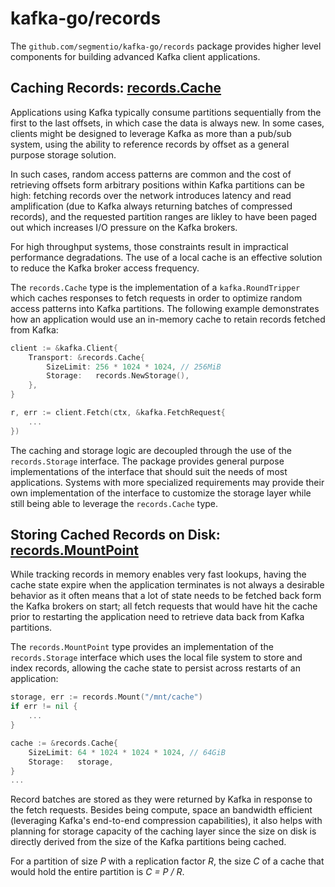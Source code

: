 # kafka-go/records

The `github.com/segmentio/kafka-go/records` package provides higher level
components for building advanced Kafka client applications.

## Caching Records: [records.Cache](https://pkg.go.dev/github.com/segmentio/kafka-go/records#Cache)

Applications using Kafka typically consume partitions sequentially from the
first to the last offsets, in which case the data is always new. In some cases,
clients might be designed to leverage Kafka as more than a pub/sub system, using
the ability to reference records by offset as a general purpose storage solution.

In such cases, random access patterns are common and the cost of retrieving
offsets form arbitrary positions within Kafka partitions can be high: fetching
records over the network introduces latency and read amplification (due to Kafka
always returning batches of compressed records), and the requested partition
ranges are likley to have been paged out which increases I/O pressure on the
Kafka brokers.

For high throughput systems, those constraints result in impractical performance
degradations. The use of a local cache is an effective solution to reduce the
Kafka broker access frequency.

The `records.Cache` type is the implementation of a `kafka.RoundTripper` which
caches responses to fetch requests in order to optimize random access patterns
into Kafka partitions. The following example demonstrates how an application
would use an in-memory cache to retain records fetched from Kafka:

```go
client := &kafka.Client{
    Transport: &records.Cache{
        SizeLimit: 256 * 1024 * 1024, // 256MiB
        Storage:   records.NewStorage(),
    },
}

r, err := client.Fetch(ctx, &kafka.FetchRequest{
    ...
})
```

The caching and storage logic are decoupled through the use of the
`records.Storage` interface. The package provides general purpose
implementations of the interface that should suit the needs of most
applications. Systems with more specialized requirements may provide their own
implementation of the interface to customize the storage layer while still being
able to leverage the `records.Cache` type.

## Storing Cached Records on Disk: [records.MountPoint](https://pkg.go.dev/github.com/segmentio/kafka-go/records#MountPoint)

While tracking records in memory enables very fast lookups, having the cache
state expire when the application terminates is not always a desirable behavior
as it often means that a lot of state needs to be fetched back form the Kafka
brokers on start; all fetch requests that would have hit the cache prior to
restarting the application need to retrieve data back from Kafka partitions.

The `records.MountPoint` type provides an implementation of the
`records.Storage` interface which uses the local file system to store and index
records, allowing the cache state to persist across restarts of an application:

```go
storage, err := records.Mount("/mnt/cache")
if err != nil {
    ...
}

cache := &records.Cache{
    SizeLimit: 64 * 1024 * 1024 * 1024, // 64GiB
    Storage:   storage,
}
...
```

Record batches are stored as they were returned by Kafka in response to the
fetch requests. Besides being compute, space an bandwidth efficient (leveraging
Kafka's end-to-end compression capabilities), it also helps with planning for
storage capacity of the caching layer since the size on disk is directly derived
from the size of the Kafka partitions being cached.

For a partition of size _P_ with a replication factor _R_, the size _C_ of a
cache that would hold the entire partition is _C = P / R_.
